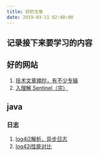 ```yaml
---
title: 好的文章
date: 2019-03-11 02:40:00
---
```

## 记录接下来要学习的内容

## 好的网站

1. [技术文章摘抄，有不少专辑](https://learn.lianglianglee.com/)
2. [入理解 Sentinel（完）](https://learn.lianglianglee.com/%E4%B8%93%E6%A0%8F/%E6%B7%B1%E5%85%A5%E7%90%86%E8%A7%A3%20Sentinel%EF%BC%88%E5%AE%8C%EF%BC%89)

## java

### 日志

1. [log4j2解析，异步日志](https://bryantchang.github.io/categories/Log4j//)
2. [log42j性能对比](https://logging.apache.org/log4j/2.x/manual/async.html)

